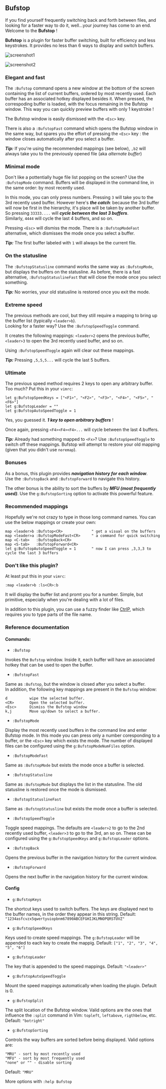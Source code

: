 ## Bufstop

If you find yourself frequently switching back and forth between files, and looking for 
a faster way to do it, well...your journey has come to an end. Welcome to the **Bufstop** !

**Bufstop** is a plugin for faster buffer switching, built for efficiency and less keystrokes.
It provides no less than 6 ways to display and switch buffers.

![screenshot1](https://cloud.githubusercontent.com/assets/981184/3208138/651a0f36-ee1c-11e3-9a40-5191fdcab2df.png)

![screenshot2](https://cloud.githubusercontent.com/assets/981184/3208142/0306711c-ee1d-11e3-9121-0bfad5d43909.png)

### Elegant and fast

The `:Bufstop` command opens a new window at the bottom of the screen containing the list of 
current buffers, ordered by most recently used. Each buffer has an associated hotkey 
displayed besides it. When pressed, the correspoding buffer
is loaded, with the focus remaining in the Bufstop window. This way you can quickly preview
buffers with only 1 keystroke !

The Bufstop window is easily dismissed with the `<Esc>` key.

There is also a `:BufstopFast` command which opens the Bufstop window in the same way,
but spares you the effort of pressing the `<Esc>` key : the window closes automatically after
you select a buffer.

**_Tip:_** If you're using the recommended mappings (see below), `,b2` will always take you to 
the previously opened file (aka *alternate buffer*)

### Minimal mode

Don't like a pottentially huge file list popping on the screen? Use the `:BufstopMode` command.
Buffers will be displayed in the command line, in the same order: by most recently used.

In this mode, you can only press numbers. Pressing `3` will take you to the 3rd recently used 
buffer. However here's __*the catch*__: because the 3rd buffer will now be first in the hierarchy,
it's place will be taken by another buffer.   
So pressing `33333....` will __*cycle between the last 3 buffers*__.   
Similarly, `4444` will cycle the last 4 buffers, and so on.

Pressing `<Esc>` will dismiss the mode. There is a `:BufstopModeFast` alternative, 
which dismisses the mode once you select a buffer.

**_Tip:_** The first buffer labeled with `1` will always be the current file.

### On the statusline

The `:BufstopStatusline` command works the same way as `:BufstopMode`, but displays the buffers
on the statusline. As before, there is a fast alternative, `:BufstopStatuslineFast` that
will close the mode once you select something.

**_Tip:_** No worries, your old statusline is restored once you exit the mode.

### Extreme speed

The previous methods are cool, but they still require a mapping to bring up the buffer list
(typically `<leader>b`).    
Looking for a faster way? Use the `:BufstopSpeedToggle` command. 

It creates the following mappings: `<leader>2` opens the previous buffer, `<leader>3` to open
the 3rd recently used buffer, and so on.

Using `:BufstopSpeedToggle` again will clear out these mappings.

**_Tip:_** Pressing `,5,5,5...` will cycle the last 5 buffers.

### Ultimate

The previous speed method requires 2 keys to open any arbitrary buffer. Too much? Put this 
in your `vimrc`:

    let g:BufstopSpeedKeys = ["<F1>", "<F2>", "<F3>", "<F4>", "<F5>", "<F6>"]
    let g:BufstopLeader = ""
    let g:BufstopAutoSpeedToggle = 1

Yes, you guessed it. __*1 key to open arbitrary buffers*__ !

Once again, pressing `<F4><F4><F4>...` will cycle between the last 4 buffers.

**_Tip:_** Already had something mapped to `<Fx>`? Use `:BufstopSpeedToggle` to switch off
these mappings. Bufstop will attempt to restore your old mapping (given that you didn't use
`noremap`).

### Bonuses

As a bonus, this plugin provides __*navigation history for each window*__.    
Use the `:BufstopBack` and `:BufstopForward` to navigate this history.

The other bonus is the ability to sort the buffers by __*MFU (most frequently
used)*__. Use the `g:BufstopSorting` option to activate this powerful feature.

### Recommended mappings

Hopefully we're not crazy to type in those long command names. You can use the below 
mappings or create your own:

    map <leader>b :Bufstop<CR>             " get a visual on the buffers
    map <leader>a :BufstopModeFast<CR>     " a command for quick switching
    map <C-tab>   :BufstopBack<CR>
    map <S-tab>   :BufstopForward<CR>
    let g:BufstopAutoSpeedToggle = 1       " now I can press ,3,3,3 to cycle the last 3 buffers

### Don't like this plugin?

At least put this in your `vimrc`:

    :map <leader>b :ls<CR>:b

It will display the buffer list and promt you for a number. Simple, but primitive, especially 
when you're dealing with a lot of files.

In addition to this plugin, you can use a fuzzy finder like 
[CtrlP](https://github.com/kien/ctrlp.vim), which requires you to type parts of the file name.

### Reference documentation

#### Commands:

* `:Bufstop`  

Invokes the `Bufstop` window. Inside it, each buffer will have an associated 
hotkey that can be used to open the buffer. 

* `:BufstopFast`   

Same as `:Bufstop`, but the window is closed after you select a buffer.    
In addition, the following key mappings are present in the `Bufstop` window:

    d          wipe the selected buffer.
    <CR>       Open the selected buffer.
    <Esc>      Dismiss the Bufstop window
    k,j        Move up/down to select a buffer.

* `:BufstopMode`

Display the most recently used buffers in the command line and enter Bufstop mode.
In this mode you can press only a number coresponding to a buffer, or the `<Esc>` key
which exists the mode. The number of displayed files can be configured using 
the `g:BufstopModeNumFiles` option.

* `:BufstopModeFast`

Same as `:BufstopMode` but exists the mode once a buffer is selected.

* `:BufstopStatusline`

Same as `:BufstopMode` but displays the list in the statusline. The old statusline is 
restored once the mode is dismissed.

* `:BufstopStatuslineFast`

Same as `:BufstopStatusline` but exists the mode once a buffer is selected.

* `:BufstopSpeedToggle`

Toggle speed mappings. The defaults are `<leader>2` to go to the 2nd recently used buffer,
`<leader>3` to go to the 3rd, an so on. These can be configured using the
`g:BufstopSpeedKeys` and `g:BufstopLeader` options.

* `:BufstopBack`

Opens the previous buffer in the navigation history for the current window.

* `:BufstopForward`

Opens the next buffer in the navigation history for the current window.

#### Config

* `g:BufstopKeys`

The shortcut keys used to switch buffers. The keys are displayed next to the
buffer names, in the order they appear in this string.
Default: `"1234asfcvzx5qwertyuiopbnm67890ABCEFGHIJKLMNOPQRSTUVZ"`

* `g:BufstopSpeedKeys`

Keys used to create speed mappings. The `g:BufstopLeader` will be appended to
each key to create the mappig.
Default: `["1", "2", "3", "4", "5", "6"]`

* `g:BufstopLeader`

The key that is appended to the speed mappings. 
Default: `"<leader>"`

* `g:BufstopAutoSpeedToggle`

Mount the speed mappings automatically when loading the plugin. Default is 0.

* `g:BufstopSplit`

The split location of the Bufstop window. Valid options are the ones that
influence the `:split` command in Vim: `topleft`, `leftabove`, `rigthbelow`, etc.
Default: `"botright"`

* `g:BufstopSorting`

Controls the way buffers are sorted before being displayed. Valid options are:

    "MRU" - sort by most recently used
    "MFU" - sort by most frequently used
    "none" or "" - disable sorting

Default: `"MRU"`

More options with `:help Bufstop`
